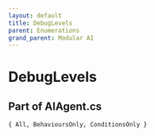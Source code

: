 ```yaml
---
layout: default
title: DebugLevels
parent: Enumerations
grand_parent: Modular AI
---
```


# DebugLevels

## Part of AIAgent.cs

`{ All, BehavioursOnly, ConditionsOnly }`
